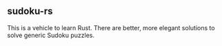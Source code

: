 ## sudoku-rs

This is a vehicle to learn Rust. There are better, more elegant solutions to solve generic Sudoku puzzles.


